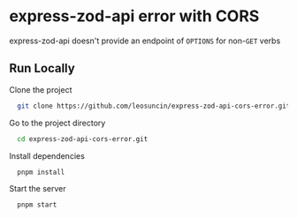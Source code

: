# express-zod-api error with CORS

express-zod-api doesn't provide an endpoint of `OPTIONS` for non-`GET` verbs

## Run Locally

Clone the project

```bash
  git clone https://github.com/leosuncin/express-zod-api-cors-error.git
```

Go to the project directory

```bash
  cd express-zod-api-cors-error.git
```

Install dependencies

```bash
  pnpm install
```

Start the server

```bash
  pnpm start
```
